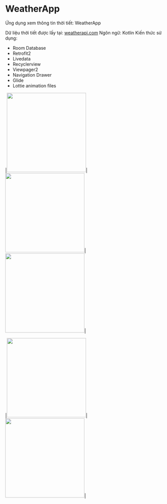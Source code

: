 # WeatherApp

Ứng dụng xem thông tin thời tiết: WeatherApp

Dữ liệu thời tiết được lấy tại: [weatherapi.com](https://weatherapi.com)
Ngôn ngữ: Kotlin
Kiến thức sử dụng:
- Room Database
- Retrofit2
- Livedata
- Recyclerview
- Viewpager2
- Navigation Drawer
- Glide
- Lottie animation files

|<img src ="https://user-images.githubusercontent.com/61295191/129692487-a3836805-c22b-45fe-8743-e01ba0abf562.jpg" width="250">|<img src ="https://user-images.githubusercontent.com/61295191/129692643-cdbff626-ecb5-461f-99b2-4eb34b06e88c.jpg" width="250">|
<img src="https://user-images.githubusercontent.com/61295191/129693053-b86deeb1-7cb3-4f93-9b55-a8a13c12ce00.jpg" width="250">|

|<img src="https://user-images.githubusercontent.com/61295191/129693343-cf65171d-9b2f-410d-a0eb-328d54ac9e7a.jpg" width="250">|<img src="https://user-images.githubusercontent.com/61295191/129693558-e1700f6a-7f51-4c07-821a-debfc9933b04.jpg" width="250">|
